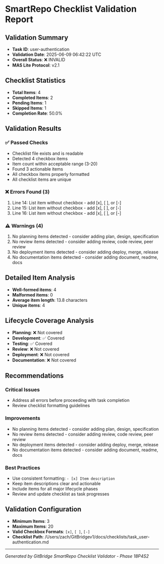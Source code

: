 # SmartRepo Checklist Validation Report

## Validation Summary
- **Task ID**: user-authentication
- **Validation Date**: 2025-06-09 06:42:22 UTC
- **Overall Status**: ❌ INVALID
- **MAS Lite Protocol**: v2.1

## Checklist Statistics
- **Total Items**: 4
- **Completed Items**: 2
- **Pending Items**: 1
- **Skipped Items**: 1
- **Completion Rate**: 50.0%

## Validation Results

### ✅ Passed Checks
- Checklist file exists and is readable
- Detected 4 checkbox items
- Item count within acceptable range (3-20)
- Found 3 actionable items
- All checkbox items properly formatted
- All checklist items are unique

### ❌ Errors Found (3)
1. Line 14: List item without checkbox - add [x], [ ], or [-]
2. Line 15: List item without checkbox - add [x], [ ], or [-]
3. Line 16: List item without checkbox - add [x], [ ], or [-]

### ⚠️ Warnings (4)
1. No planning items detected - consider adding plan, design, specification
2. No review items detected - consider adding review, code review, peer review
3. No deployment items detected - consider adding deploy, merge, release
4. No documentation items detected - consider adding document, readme, docs

## Detailed Item Analysis
- **Well-formed items**: 4
- **Malformed items**: 0
- **Average item length**: 13.8 characters
- **Unique items**: 4

## Lifecycle Coverage Analysis
- **Planning**: ❌ Not covered
- **Development**: ✅ Covered
- **Testing**: ✅ Covered
- **Review**: ❌ Not covered
- **Deployment**: ❌ Not covered
- **Documentation**: ❌ Not covered

## Recommendations
### Critical Issues
- Address all errors before proceeding with task completion
- Review checklist formatting guidelines
### Improvements
- No planning items detected - consider adding plan, design, specification
- No review items detected - consider adding review, code review, peer review
- No deployment items detected - consider adding deploy, merge, release
- No documentation items detected - consider adding document, readme, docs

### Best Practices
- Use consistent formatting: `- [x] Item description`
- Keep item descriptions clear and actionable
- Include items for all major lifecycle phases
- Review and update checklist as task progresses

## Validation Configuration
- **Minimum Items**: 3
- **Maximum Items**: 20
- **Valid Checkbox Formats**: `[x]`, `[ ]`, `[-]`
- **Checklist Path**: /Users/zach/GitBridgev1/docs/checklists/task_user-authentication.md

---
*Generated by GitBridge SmartRepo Checklist Validator - Phase 18P4S2*
